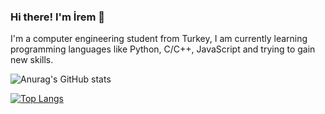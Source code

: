### Hi there! I'm İrem 👋 

I'm a computer engineering student from Turkey, I am currently learning programming languages like Python, C/C++, JavaScript and trying to gain new skills.


![Anurag's GitHub stats](https://github-readme-stats.vercel.app/api?username=iremabay&show_icons=true&theme=tokyonight)

[![Top Langs](https://github-readme-stats.vercel.app/api/top-langs/?username=iremabay&layout=compact)](https://github.com/anuraghazra/github-readme-stats)
